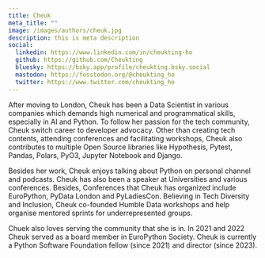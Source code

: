 ```yaml
---
title: Cheuk
meta_title: ""
image: /images/authors/cheuk.jpg
description: this is meta description
social:
  linkedin: https://www.linkedin.com/in/cheukting-ho
  github: https://github.com/Cheukting
  bluesky: https://bsky.app/profile/cheukting.bsky.social
  mastodon: https://fosstodon.org/@cheukting_ho
  twitter: https://www.twitter.com/cheukting_ho
---
```


After moving to London, Cheuk has been a Data Scientist in various companies
which demands high numerical and programmatical skills, especially in AI and
Python. To follow her passion for the tech community, Cheuk switch career to
developer advocacy. Other than creating tech contents, attending conferences
and facilitating workshops, Cheuk also contributes to multiple Open Source
libraries like Hypothesis, Pytest, Pandas, Polars, PyO3, Jupyter Notebook and
Django.

Besides her work, Cheuk enjoys talking about Python on personal channel and
podcasts. Cheuk has also been a speaker at Universities and various
conferences. Besides, Conferences that Cheuk has organized include EuroPython,
PyData London and PyLadiesCon. Believing in Tech Diversity and Inclusion, Cheuk
co-founded Humble Data workshops and help organise mentored sprints for
underrepresented groups.

Chuek also loves serving the community that she is in. In 2021 and 2022 Cheuk
served as a board member in EuroPython Society. Cheuk is currently a Python
Software Foundation fellow (since 2021) and director (since 2023).
